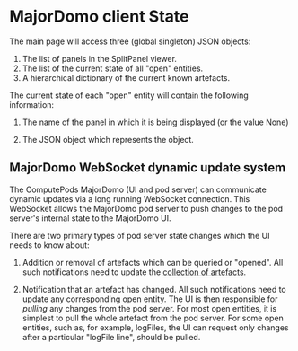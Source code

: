 # MajorDomo client State

The main page will access three (global singleton) JSON objects:

1. The list of panels in the SplitPanel viewer.
2. The list of the current state of all "open" entities.
3. A hierarchical dictionary of the current known artefacts.

The current state of each "open" entity will contain the following
information:

1. The name of the panel in which it is being displayed (or the value
   None)

2. The JSON object which represents the object.

## MajorDomo WebSocket dynamic update system

The ComputePods MajorDomo (UI and pod server) can communicate dynamic
updates via a long running WebSocket connection. This WebSocket allows the
MajorDomo pod server to push changes to the pod server's internal state to
the MajorDomo UI.

There are two primary types of pod server state changes which the UI needs
to know about:

1. Addition or removal of artefacts which can be queried or "opened". All
   such notifications need to update the [collection of
   artefacts](artefacts/Readme.md).

2. Notification that an artefact has changed. All such notifications need
   to update any corresponding open entity. The UI is then responsible for
   *pulling* any changes from the pod server. For most open entities, it
   is simplest to pull the whole artefact from the pod server. For some
   open entities, such as, for example, logFiles, the UI can request only
   changes after a particular "logFile line", should be pulled.
